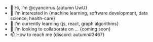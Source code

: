 - 👋 Hi, I’m @cyancirrus {autumn UwU}
- 👀 I’m interested in {machine learning, software development, data science, health-care}
- 🌱 I’m currently learning {js, react, graph algorithms}
- 💞️ I’m looking to collaborate on ... {coming soon}
- 📫 How to reach me {discord: autumn#3467}

<!---
cyancirrus/cyancirrus is a ✨ special ✨ repository because its `README.md` (this file) appears on your GitHub profile.
You can click the Preview link to take a look at your changes.
--->
